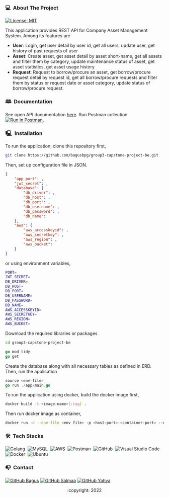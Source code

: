 <!-- ABOUT THE PROJECT -->
### 💻 &nbsp;About The Project

[![License: MIT](https://img.shields.io/badge/License-MIT-yellow.svg)](https://opensource.org/licenses/MIT)

This application provides REST API for Company Asset Management System. Among its features are
- **User**: Login, get user detail by user id, get all users, update user, get history of past requests of user
- **Asset**: Create asset, get asset detail by asset short-name, get all assets and filter them by category, update maintenance status of asset, get asset statistics, get asset usage history
- **Request**: Request to borrow/procure an asset, get borrow/procure request detail by request id, get all borrow/procure requests and filter them by status or request date or asset category, update status of borrow/procure request.

### 🕮 &nbsp;Documentation

See open API documentation [here](https://app.swaggerhub.com/apis-docs/bagusbpg6/group3-capstone-API/1.0.0).
Run Postman collection [![Run in Postman](https://run.pstmn.io/button.svg)](https://app.getpostman.com/run-collection/ef32190e3c805ac015e8?action=collection%2Fimport#?env%5BCapstone%5D=W3sia2V5IjoidXJsIiwidmFsdWUiOiJrbGVuZGVyLnh5eiIsImVuYWJsZWQiOnRydWUsInR5cGUiOiJkZWZhdWx0Iiwic2Vzc2lvblZhbHVlIjoia2xlbmRlci54eXoiLCJzZXNzaW9uSW5kZXgiOjB9LHsia2V5IjoibG9jYWwiLCJ2YWx1ZSI6ImxvY2FsaG9zdDozMDAwIiwiZW5hYmxlZCI6dHJ1ZSwidHlwZSI6ImRlZmF1bHQiLCJzZXNzaW9uVmFsdWUiOiJsb2NhbGhvc3Q6MzAwMCIsInNlc3Npb25JbmRleCI6MX1d).

### 🖳 &nbsp;Installation
To run the application, clone this repository first,
```bash
git clone https://github.com/bagusbpg/group3-capstone-project-be.git
```
Then, set up configuration file in JSON.
```json
{
    "app_port": ,
    "jwt_secret": ,
    "database": {
        "db_driver": ,
        "db_host": ,
        "db_port": ,
        "db_username": ,
        "db_password": ,
        "db_name":
    },
    "aws": {
        "aws_accesskeyid": ,
        "aws_secretkey": ,
        "aws_region": ,
        "aws_bucket":
    }
}
```
or using environment variables,
```bash
PORT=
JWT_SECRET=
DB_DRIVER=
DB_HOST=
DB_PORT=
DB_USERNAME=
DB_PASSWORD=
DB_NAME=
AWS_ACCESSKEYID=
AWS_SECRETKEY=
AWS_REGION=
AWS_BUCKET=
```
Download the required libraries or packages
```bash
cd group3-capstone-project-be
```
```go
go mod tidy
go get
```
Create the database along with all necessary tables as defined in ERD. Then, run the application
```go
source <env-file>
go run ./app/main.go
```
To run the application using docker, build the docker image first,
```bash
docker build -t <image-name>[:tag] .
```
Then run docker image as container,
```bash
docker run -d --env-file <env file> -p <host-port>:<container-port> --name <container-name> <image-name>
```
### 🛠 &nbsp;Tech Stacks

![Golang](https://img.shields.io/badge/-Golang-05122A?style=flat&logo=go&logoColor=4479A1)&nbsp;
![MySQL](https://img.shields.io/badge/-MySQL-05122A?style=flat&logo=mysql&logoColor=4479A1)&nbsp;
![AWS](https://img.shields.io/badge/-AWS-05122A?style=flat&logo=amazon)&nbsp;
![Postman](https://img.shields.io/badge/-Postman-05122A?style=flat&logo=postman)&nbsp;
![GitHub](https://img.shields.io/badge/-GitHub-05122A?style=flat&logo=github)&nbsp;
![Visual Studio Code](https://img.shields.io/badge/-Visual%20Studio%20Code-05122A?style=flat&logo=visual-studio-code&logoColor=007ACC)&nbsp;
![Docker](https://img.shields.io/badge/-Docker-05122A?style=flat&logo=docker)&nbsp;
![Ubuntu](https://img.shields.io/badge/-Ubuntu-05122A?style=flat&logo=ubuntu)&nbsp;

<!-- CONTACT -->
### 📭 &nbsp;Contact

[![GitHub Bagus](https://img.shields.io/badge/-Bagus-white?style=flat&logo=github&logoColor=black)](https://github.com/bagusbpg)
[![GitHub Salmaa](https://img.shields.io/badge/-Salmaa-white?style=flat&logo=github&logoColor=black)](https://github.com/Sal-maa)
[![GitHub Yahya](https://img.shields.io/badge/-Yahya-white?style=flat&logo=github&logoColor=black)](https://github.com/zakariyahya)

<p align="center">:copyright: 2022</p>
</h3>
